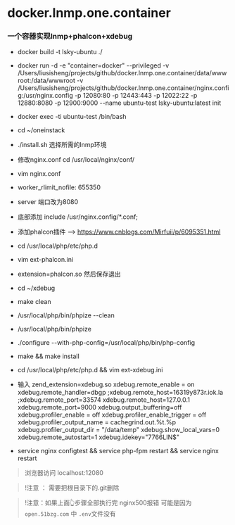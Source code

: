 # docker.lnmp.one.container
### 一个容器实现lnmp+phalcon+xdebug

-   docker build -t lsky-ubuntu ./
-   docker run -d -e "container=docker" --privileged -v         /Users/liusisheng/projects/github/docker.lnmp.one.container/data/wwwroot:/data/wwwroot -v /Users/liusisheng/projects/github/docker.lnmp.one.container/nginx.config:/usr/nginx.config -p 12080:80 -p 12443:443 -p 12022:22 -p 12880:8080 -p 12900:9000 --name ubuntu-test lsky-ubuntu:latest init

-   docker exec -ti ubuntu-test /bin/bash

- cd ~/oneinstack

- ./install.sh    选择所需的lnmp环境

- 修改nginx.conf  cd /usr/local/nginx/conf/

- vim nginx.conf

- worker_rlimit_nofile: 655350

- server 端口改为8080

- 底部添加 include /usr/nginx.config/*.conf;

- 添加phalcon插件 --> https://www.cnblogs.com/Mirfuii/p/6095351.html


- cd /usr/local/php/etc/php.d

- vim ext-phalcon.ini

- extension=phalcon.so 然后保存退出

- cd ~/xdebug

- make clean

- /usr/local/php/bin/phpize --clean

- /usr/local/php/bin/phpize

- ./configure --with-php-config=/usr/local/php/bin/php-config

- make && make install

- cd /usr/local/php/etc/php.d && vim ext-xdebug.ini

- 输入 zend_extension=xdebug.so
    xdebug.remote_enable = on
    xdebug.remote_handler=dbgp
    ;xdebug.remote_host=16319y873r.iok.la
    ;xdebug.remote_port=33574
    xdebug.remote_host=127.0.0.1
    xdebug.remote_port=9000
    xdebug.output_buffering=off
    xdebug.profiler_enable = off
    xdebug.profiler_enable_trigger = off
    xdebug.profiler_output_name = cachegrind.out.%t.%p
    xdebug.profiler_output_dir = "/data/temp"
    xdebug.show_local_vars=0
    xdebug.remote_autostart=1
    xdebug.idekey="7766LIN$"

- service nginx configtest && service php-fpm restart && service nginx restart

> 浏览器访问 localhost:12080

> !注意 ： 需要把根目录下的.git删除

> !注意：如果上面👆步骤全部执行完 nginx500报错  可能是因为 `open.51bzg.com` 中 `.env`文件没有
